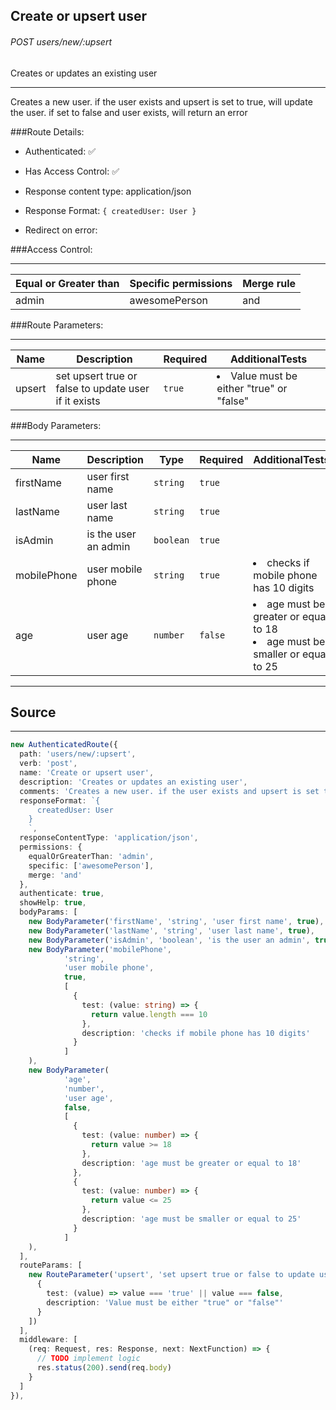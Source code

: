 ## Create or upsert user
###### POST users/new/:upsert
Creates or updates an existing user
___
Creates a new user. if the user exists and upsert is set to true, will update the user. if set to false and user exists, will return an error

###Route Details:

* Authenticated: ✅

* Has Access Control: ✅

* Response content type: application/json

* Response Format: `{
  createdUser: User
  }
  `

* Redirect on error:

###Access Control:
___
|  Equal or Greater than | Specific permissions | Merge rule  |
|  --- | --- | ---  |
| admin  |  awesomePerson  |  and |
###Route Parameters:
___
|  Name | Description | Required | AdditionalTests  |
|  --- | --- | --- | ---  |
| upsert  |  set upsert true or false to update user if it exists  |  `true`  |  <li> Value must be either "true" or "false" |
###Body Parameters:
___
|  Name | Description | Type | Required | AdditionalTests  |
|  --- | --- | --- | --- | ---  |
| firstName  |  user first name  |  `string`  |  `true`  |   |
| lastName  |  user last name  |  `string`  |  `true`  |   |
| isAdmin  |  is the user an admin  |  `boolean`  |  `true`  |   |
| mobilePhone  |  user mobile phone  |  `string`  |  `true`  |  <li> checks if mobile phone has 10 digits |
| age  |  user age  |  `number`  |  `false`  |  <li> age must be greater or equal to 18<br><li> age must be smaller or equal to 25 |




---
## Source

___


```typescript
new AuthenticatedRoute({
  path: 'users/new/:upsert',
  verb: 'post',
  name: 'Create or upsert user',
  description: 'Creates or updates an existing user',
  comments: 'Creates a new user. if the user exists and upsert is set to true, will update the user. if set to false and user exists, will return an error',
  responseFormat: `{
      createdUser: User
    }
    `,
  responseContentType: 'application/json',
  permissions: {
    equalOrGreaterThan: 'admin',
    specific: ['awesomePerson'],
    merge: 'and'
  },
  authenticate: true,
  showHelp: true,
  bodyParams: [
    new BodyParameter('firstName', 'string', 'user first name', true),
    new BodyParameter('lastName', 'string', 'user last name', true),
    new BodyParameter('isAdmin', 'boolean', 'is the user an admin', true),
    new BodyParameter('mobilePhone',
            'string',
            'user mobile phone',
            true,
            [
              {
                test: (value: string) => {
                  return value.length === 10
                },
                description: 'checks if mobile phone has 10 digits'
              }
            ]
    ),
    new BodyParameter(
            'age',
            'number',
            'user age',
            false,
            [
              {
                test: (value: number) => {
                  return value >= 18
                },
                description: 'age must be greater or equal to 18'
              },
              {
                test: (value: number) => {
                  return value <= 25
                },
                description: 'age must be smaller or equal to 25'
              }
            ]
    ),
  ],
  routeParams: [
    new RouteParameter('upsert', 'set upsert true or false to update user if it exists', true, [
      {
        test: (value) => value === 'true' || value === false,
        description: 'Value must be either "true" or "false"'
      }
    ])
  ],
  middleware: [
    (req: Request, res: Response, next: NextFunction) => {
      // TODO implement logic
      res.status(200).send(req.body)
    }
  ]
}),
```
